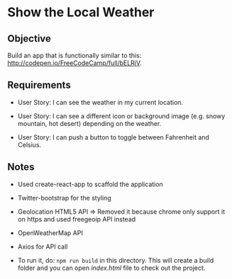 # Show the Local Weather

## Objective
Build an app that is functionally similar to this: http://codepen.io/FreeCodeCamp/full/bELRjV.

## Requirements
* User Story: I can see the weather in my current location.

* User Story: I can see a different icon or background image (e.g. snowy mountain, hot desert) depending on the weather.

* User Story: I can push a button to toggle between Fahrenheit and Celsius.

## Notes
* Used create-react-app to scaffold the application

* Twitter-bootstrap for the styling

* Geolocation HTML5 API => Removed it because chrome only support it on https and used freegeoip API instead

* OpenWeatherMap API

* Axios for API call

* To run it, do: `npm run build` in this directory. This will create a build folder and you can open *index.html* file to check out the project.
